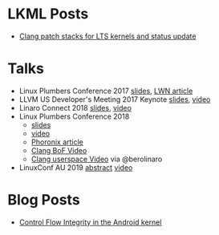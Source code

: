 # LKML Posts
- [Clang patch stacks for LTS kernels and status update](https://lkml.org/lkml/2017/11/22/943)

# Talks
- Linux Plumbers Conference 2017 [slides](https://blog.linuxplumbersconf.org/2017/ocw//system/presentations/4799/original/LPC%202017-%20Clang%20built%20kernels.pdf), [LWN article](https://lwn.net/Articles/734071/)
- LLVM US Developer's Meeting 2017 Keynote [slides](https://llvm.org/devmtg/2017-10/slides/Hines-CompilingAndroidKeynote.pdf), [video](https://www.youtube.com/watch?v=6l4DtR5exwo)
- Linaro Connect 2018 [slides](https://s3.amazonaws.com/connect.linaro.org/yvr18/presentations/yvr18-505.pdf), [video](https://youtu.be/eLN5SB_p6vI)
- Linux Plumbers Conference 2018
  - [slides](https://docs.google.com/presentation/d/1vJrsJ7fRSi6uidJWVSI2bg8aR19gXeshLgD0tcXfMqg/edit?usp=sharing)
  - [video](https://www.youtube.com/watch?v=SSWUrWqnSz0)
  - [Phoronix article](https://www.phoronix.com/scan.php?page=news_item&px=Clang-Kernel-2018)
  - [Clang BoF Video](https://www.youtube.com/watch?v=-_wFcgBp0Y8&index=3&list=PLVsQ_xZBEyN2tq96cAph0Dcy6gJVq_Wqw&t=10455s)
  - [Clang userspace Video](https://www.youtube.com/watch?v=-_wFcgBp0Y8&index=3&list=PLVsQ_xZBEyN2tq96cAph0Dcy6gJVq_Wqw&t=12294s) via @berolinaro
- LinuxConf AU 2019 [abstract](https://linux.conf.au/schedule/presentation/210/) [video](https://www.youtube.com/watch?v=6d6NGrSHyRE)

# Blog Posts
- [Control Flow Integrity in the Android kernel](https://android-developers.googleblog.com/2018/10/control-flow-integrity-in-android-kernel.html)